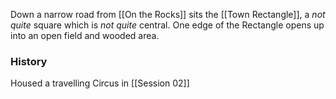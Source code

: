Down a narrow road from [[On the Rocks]] sits the [[Town Rectangle]], a _not quite_ square which is _not quite_ central.
One edge of the Rectangle opens up into an open field and wooded area.


### History
Housed a travelling Circus in [[Session 02]]